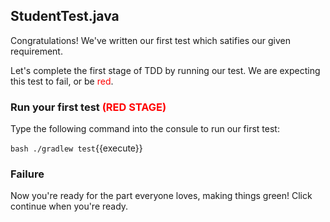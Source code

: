 ## StudentTest.java

Congratulations! We've written our first test which satifies our given requirement. 

Let's complete the first stage of TDD by running our test. We are expecting this test to fail, or be <span style="color:red">red</span>.
### Run your first test <span style="color:red">(RED STAGE)</span>

Type the following command into the consule to run our first test:

`bash ./gradlew test`{{execute}}

### Failure
Now you're ready for the part everyone loves, making things green! Click continue when you're ready.